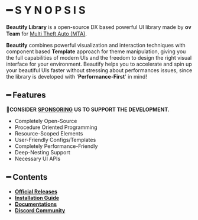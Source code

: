 # ━ S Y N O P S I S

**Beautify Library** is a open-source DX based powerful UI library made by **ᴏᴠ Team** for [Multi Theft Auto \(MTA\)](https://multitheftauto.com/).

**Beautify** combines powerful visualization and interaction techniques with component based **Template** approach for theme manipulation, giving you the full capabilities of modern UIs and the freedom to design the right visual interface for your environment. Beautify helps you to accelerate and spin up your beautiful UIs faster without stressing about performances issues, since the library is developed with '**Performance-First**' in mind!

## ━ Features

💎**CONSIDER** [**SPONSORING**](https://ko-fi.com/ovileamriam) **US TO SUPPORT THE DEVELOPMENT.**

* Completely Open-Source
* Procedure Oriented Programming
* Resource-Scoped Elements
* User-Friendly Configs/Templates
* Completely Performance-Friendly
* Deep-Nesting Support
* Necessary UI APIs

## ━ Contents

* [**Official Releases**](https://github.com/OvileAmriam/MTA-Beautify-Library/releases)
* [**Installation Guide**](https://ov-mta.gitbook.io/beautify-library/v/Documentation/)
* [**Documentations**](https://ov-mta.gitbook.io/beautify-library/v/Documentation/glossary/getting_started)
* [**Discord Community**](http://discord.gg/sVCnxPW)

